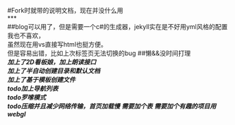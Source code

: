 #Fork时就带的说明文档，现在并没什么用<br/>
***<br/>
##blog可以用了，但是需要一个c#的生成器，jekyll实在是不好用yml风格的配置我也不喜欢，<br/>虽然现在用vs直接写html也挺方便。<br/>但是容易出错，比如上次标签页无法切换的bug
##懒&&没时间打理<br/>
***加上了2D看板娘，加上朗读接口***<br/>
***加上了半自动创建目录和默认文档***<br/>
***加上了基于模板创建文件***<br/>
***todo加上导航列表***<br/>
***todo罗嗦模式***<br/>
***todo压缩并且减少网络传输，首页加载慢***
***需要加个表***
***需要加个有趣的项目用webgl***
